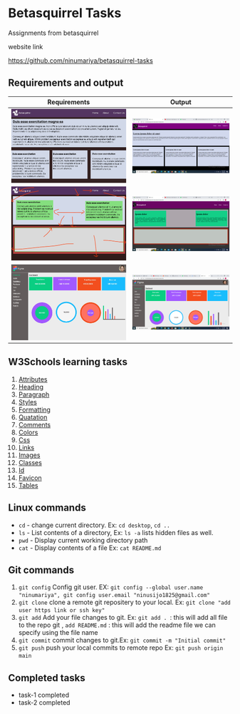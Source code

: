 # Betasquirrel Tasks

Assignments from betasquirrel

website link

https://github.com/ninumariya/betasquirrel-tasks

## Requirements and output

| Requirements                                          | Output                                     |
| ----------------------------------------------------- | ------------------------------------------ |
| ![Task 1](images/requirement/task-1-requirements.jpg) | ![Task 1](images/output/task-1-output.png) |
| ![Task 2](images/requirement/task-2-requirement.jpg)  | ![Task 2](images/output/task-2-output.png) |
| ![Task 2](images/requirement/task-3-requirement.jpg)  | ![Task 2](images/output/task-3-output.png) |

## W3Schools learning tasks

1. [Attributes](https://www.w3schools.com/html/html_attributes.asp)
2. [Heading](https://www.w3schools.com/html/html_headings.asp)
3. [Paragraph](https://www.w3schools.com/html/html_paragraphs.asp)
4. [Styles](https://www.w3schools.com/html/html_styles.asp)
5. [Formatting](https://www.w3schools.com/html/html_formatting.asp)
6. [Quatation](https://www.w3schools.com/html/html_quotation_elements.asp)
7. [Comments](https://www.w3schools.com/html/html_comments.asp)
8. [Colors](https://www.w3schools.com/html/html_colors.asp)
9. [Css](https://www.w3schools.com/html/html_css.asp)
10. [Links](https://www.w3schools.com/html/html_links.asp)
11. [Images](https://www.w3schools.com/html/html_images.asp)
12. [Classes](https://www.w3schools.com/html/html_classes.asp)
13. [Id](https://www.w3schools.com/html/html_id.asp)
14. [Favicon](https://www.w3schools.com/html/html_favicon.asp)
15. [Tables](https://www.w3schools.com/html/html_tables.asp)

## Linux commands

- `cd` - change current directory. Ex: `cd desktop`, `cd ..`
- `ls` - List contents of a directory, Ex: `ls -a` lists hidden files as well.
- `pwd` - Display current working directory path
- `cat` - Display contents of a file Ex: `cat README.md`

## Git commands

1. `git config` Config git user. EX: `git config --global user.name "ninumariya", git config user.email "ninusijo1825@gmail.com"`
2. `git clone` clone a remote git repositery to your local. Ex: `git clone "add user https link or ssh key"`
3. `git add` Add your file changes to git. Ex: `git add . `: this will add all file to the repo git ,
   `add README.md` : this will add the readme file we can specify using the file name
4. `git commit` commit changes to git.Ex: `git commit -m "Initial commit"`
5. `git push` push your local commits to remote repo Ex: `git push origin main`

## Completed tasks

- task-1 completed
- task-2 completed
